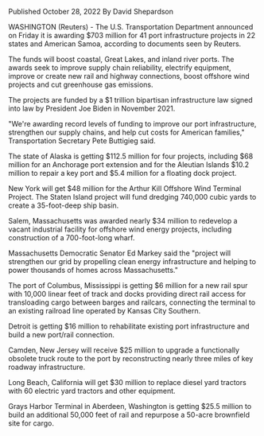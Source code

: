 Published October 28, 2022
By David Shepardson

WASHINGTON (Reuters) - The U.S. Transportation Department announced on Friday it is awarding $703 million for 41 port infrastructure projects in 22 states and American Samoa, according to documents seen by Reuters.

The funds will boost coastal, Great Lakes, and inland river ports. The awards seek to improve supply chain reliability, electrify equipment, improve or create new rail and highway connections, boost offshore wind projects and cut greenhouse gas emissions.

The projects are funded by a $1 trillion bipartisan infrastructure law signed into law by President Joe Biden in November 2021.

"We're awarding record levels of funding to improve our port infrastructure, strengthen our supply chains, and help cut costs for American families," Transportation Secretary Pete Buttigieg said.

The state of Alaska is getting $112.5 million for four projects, including $68 million for an Anchorage port extension and for the Aleutian Islands $10.2 million to repair a key port and $5.4 million for a floating dock project.

New York will get $48 million for the Arthur Kill Offshore Wind Terminal Project. The Staten Island project will fund dredging 740,000 cubic yards to create a 35-foot-deep ship basin.

Salem, Massachusetts was awarded nearly $34 million to redevelop a vacant industrial facility for offshore wind energy projects, including construction of a 700-foot-long wharf.

Massachusetts Democratic Senator Ed Markey said the "project will strengthen our grid by propelling clean energy infrastructure and helping to power thousands of homes across Massachusetts."

The port of Columbus, Mississippi is getting $6 million for a new rail spur with 10,000 linear feet of track and docks providing direct rail access for transloading cargo between barges and railcars, connecting the terminal to an existing railroad line operated by Kansas City Southern.

Detroit is getting $16 million to rehabilitate existing port infrastructure and build a new port/rail connection.

Camden, New Jersey will receive $25 million to upgrade a functionally obsolete truck route to the port by reconstructing nearly three miles of key roadway infrastructure.

Long Beach, California will get $30 million to replace diesel yard tractors with 60 electric yard tractors and other equipment.

Grays Harbor Terminal in Aberdeen, Washington is getting $25.5 million to build an additional 50,000 feet of rail and repurpose a 50-acre brownfield site for cargo.
